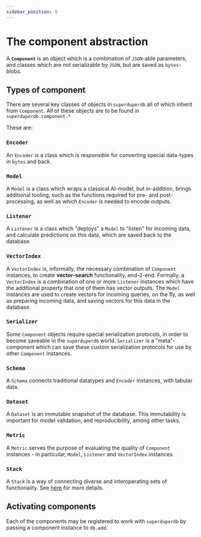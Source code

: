 ```yaml
---
sidebar_position: 9
---
```


# The component abstraction

A **`Component`** is an object which is a combination of `JSON`-able parameters, and classes which are not 
serializable by `JSON`, but are saved as `bytes`-blobs.

## Types of component

There are several key classes of objects in `superduperdb` all of which inherit from `Component`.
All of these objects are to be found in `superduperdb.component.*`

These are:

### `Encoder`

An `Encoder` is a class which is responsible for converting special data-types in `bytes` and back.

### `Model`

A `Model` is a class which wraps a classical AI-model, but in-addition, brings additional tooling, such as the functions required 
for pre- and post-processing, as well as which `Encoder` is needed to encode outputs.

### `Listener`

A `Listener` is a class which "deploys" a `Model` to "listen" for incoming data, and calculate predictions on this data, which 
are saved back to the database.

### `VectorIndex`

A `VectorIndex` is, informally, the necessary combination of `Component` instances, to create **vector-search** functionality, end-2-end.
Formally, a `VectorIndex` is a combination of one or more `Listener` instances which have the additional property that one of them has 
vector outputs. The `Model` instances are used to create vectors for incoming queries, on the fly, as well as preparing incoming data, and
saving vectors for this data in the database.

### `Serializer`

Some `Component` objects require special serialization protocols, in order to become saveable in the `superduperdb` world.
`Serializer` is a "meta"-component which can save these custom serialization protocols for use by other `Component` instances.

### `Schema`

A `Schema` connects traditional datatypes and `Encoder` instances, with tabular data.

### `Dataset`

A `Dataset` is an immutable snapshot of the database. This immutability is important for model validation, and reproducibility,
among other tasks.

### `Metric`

A `Metric` serves the purpose of evaluating the quality of `Component` instances - in particular, `Model`, `Listener` and `VectorIndex` 
instances.

### `Stack`

A `Stack` is a way of connecting diverse and interoperating sets of functionality. See [here](../WalkThrough/28_creating_stacks_of_functionality.md) for more details.

## Activating components

Each of the components may be registered to work with `superduperdb` by passing a component instance to `db.add`.